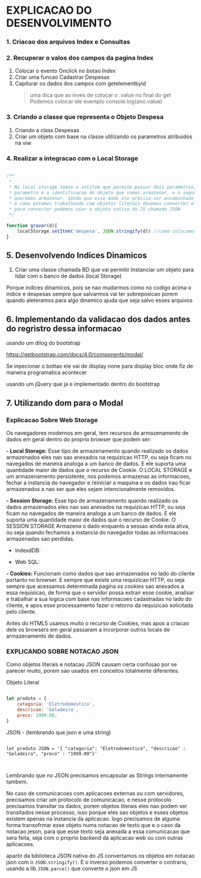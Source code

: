# EXPLICACAO DO DESENVOLVIMENTO

### 1. Criacao dos arquivos Index e Consultas

### 2. Recuperar o valos dos campos da pagina Index

1. Colocar o evento Onclick no botao Index
2. Criar uma funcao Cadastrar Despesas
3. Capiturar os dados dos campos com getelementbyid 
   > uma dica que ao inves de colocar o .value no final do get
   > Podemos colocar ele exemplo console.log(ano.value)

### 3. Criando a classe que representa o Objeto Despesa
 1. Criando a class Despesas
 2. Criar um objeto com base na classe utilizando os parametros atribuidos na viw

### 4. Realizar a integracao com o Local Storage

```JavaScript

/**
 * 
 * No local storage temos o setitem que permite passar dois parametros, o primeiro 
 * parametro e a identificacao do objeto que vamos armazenar, e o segundo e o dado que
 * queremos armazenar. Sendo que esse dado ele precisa ser encaminhado com uma notacao JSON
 * e como estamos trabalhando com objetos literais devemos converter ele para uma notacao JSON
 * para converter podemos usar o objeto nativo do JS chamado JSON 
 */

function gravar(d){
    localStorage.setItem('despesa', JSON.stringify(d)) //como colocamos o setItem sempre que preencher ele ira sobreescrever o item anterior
}


```

## 5. Desenvolvendo Indices Dinamicos

1.  Criar uma classe chamada BD que vai permitir Instanciar um objeto para lidar com o banco de dados (local Storage)

Porque indices dinamicos, pois se nao mudarmos como no codigo acima o indice e despesas sempre que salvarmos vai ter sobreposicao porem quando aleteramos para algo dinamico ajuda que seja salvo esses arquivos


## 6. Implementando da validacao dos dados antes do regristro dessa informacao

usando um dilog do bootstrap

https://getbootstrap.com/docs/4.0/components/modal/

Se inpecionar o bottao ele vai de display none para display bloc onde fiz de maneira programatica acontecer

usando um jQuery que ja e implementado dentro do bootstrap

## 7. Utilizando dom para o Modal










### Explicacao Sobre Web Storage

Os navegadores modernos em geral, tem recursos de armazenamento de dados em geral dentro do proprio browser que podem ser:

**- Local Storage:** Esse tipo de armazenamento quando realizado os dados armazenados eles nao sao anexados na requizicao HTTP, ou seja ficam no navegados de maneira analoga a um banco de dados. E ele suporta uma quantidade maior de dados que o recurso de Cookie. O LOCAL STORAGE e um armazenamento persistente, nos podemos armazenas as informacoes, fechar a instancia do navegador e reiniciar a maquina e os dados irao ficar armazenados a nao ser que eles sejam intencionalmente removidos.

**- Session Storage:** Esse tipo de armazenamento quando realizado os dados armazenados eles nao sao anexados na requizicao HTTP, ou seja ficam no navegados de maneira analoga a um banco de dados. E ele suporta uma quantidade maior de dados que o recurso de Cookie. O SESSION STORAGE Armazena o dado enquanto a sessao ainda esta ativa, ou seja quando fechamos a instancia do navegador todas as informacoes armazenadas sao perdidas.

- IndexdDB: 

- Web SQL:

**- Cookies:** Funcionam como dados que sao armazenados no lado do cliente portanto no browser. E sempre que existe uma requizicao HTTP, ou seja sempre que acessamos determinada pagina os cookies sao anexados a essa requisicao, de forma que o servidor possa extrair esse cookie, analisar e trabalhar a sua logica com base nas informacoes cadastradas no lado do cliente, e apos esse processamento fazer o retorno da requizicao solicitada pelo cliente.

Antes do HTML5 usamos muito o recurso de Cookies, mas apos a criacao dele os browsers em geral passaram a incorporar outros locais de armazenamento de dados.


### EXPLICANDO SOBRE NOTACAO JSON

Como objetos literais e notacao JSON causam certa confusao por se parecer muito, porem sao usados em conceitos totalmente diferentes. 

Objeto Literal

```JavaScript

let produto = {
    categoria: 'Eletrodomestico',
    descricao: 'Geladeira',
    preco: 1999.00,
}

```

JSON  - (lembrando que json e uma string)

```JS

let produto JSON = '{ "categoria": "Eletrodomestico", "descricao" : "Geladeira", "preco" : "1999.00"}'



```

Lembrando que no JSON precisamos encapsular as Strings internamente tambem.


No caso de comunicacoes com aplicacoes externas ou com servidores, precisamos criar um protocolo de comunicacao, e nesse protocolo precisamos transitar os dados, porem objetos literais eles nao podem ser transitados nesse processo, isso porque eles sao objetos e esses objetos existem apenas na instancia da aplicacao. logo precisamos de alguma forma transofrmar esse objeto numa notacao de texto que e o caso da notacao jeson, para que esse texto seja anexada a essa comunicacao que sera feita, seja com o proprio backend da aplicacao web ou com outras aplicacoes.

apartir da biblioteca JSON nativa do JS convertamos os objetos em notacao json com o ```JSON.stringify()```.  E o inverso  podemos converter o contrario, usando a lib ```JSON.parce()``` que converte o json em JS
